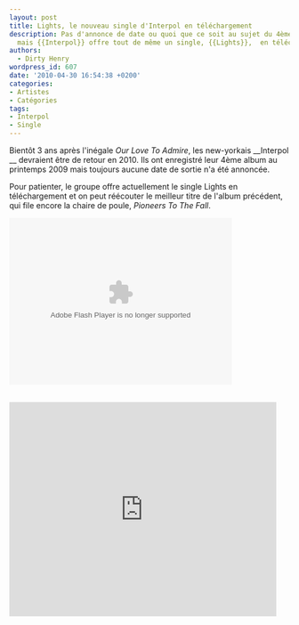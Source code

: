 ```yaml
---
layout: post
title: Lights, le nouveau single d'Interpol en téléchargement
description: Pas d'annonce de date ou quoi que ce soit au sujet du 4ème album du groupe,
  mais {{Interpol}} offre tout de même un single, {{Lights}},  en téléchargement.
authors:
  - Dirty Henry
wordpress_id: 607
date: '2010-04-30 16:54:38 +0200'
categories:
- Artistes
- Catégories
tags:
- Interpol
- Single
---
```

Bientôt 3 ans après l'inégale *Our Love To Admire*, les new-yorkais __Interpol __ devraient être de retour en 2010. Ils ont enregistré leur 4ème album au printemps 2009 mais toujours aucune date de sortie n'a été annoncée.

Pour patienter, le groupe offre actuellement le single Lights en téléchargement et on peut réécouter le meilleur titre de l'album précédent, qui file encore la chaire de poule, *Pioneers To The Fall*.

<div class="topspin-widget topspin-widget-email-for-media">
  <object type="application/x-shockwave-flash" height="300" width="400" id="TSWidget21196" data="http://cdn.topspin.net/widgets/email2/swf/TSEmailMediaWidget.swf?timestamp=1272615966" bgColor="#000000">
    <param value="always" name="allowScriptAccess"/>
    <param name="allowfullscreen" value="true"/>
    <param name="quality" value="high"/>
    <param name="movie" value="http://cdn.topspin.net/widgets/email2/swf/TSEmailMediaWidget.swf?timestamp=1272615966"/>
    <param name="flashvars" value="highlightColor=0xffffff&theme=black&playMedia=true&widget_id=http://cdn.topspin.net/api/v1/artist/2240/email_for_media/21196?timestamp=1272414276"/>
  </object>
</div>

<br />

<object width="480" height="385"><param name="movie" value="http://www.youtube.com/v/hZmLdBOS2aI&hl=fr_FR&fs=1&"></param><param name="allowFullScreen" value="true"></param><param name="allowscriptaccess" value="always"></param><embed src="http://www.youtube.com/v/hZmLdBOS2aI&hl=fr_FR&fs=1&" type="application/x-shockwave-flash" allowscriptaccess="always" allowfullscreen="true" width="480" height="385"></embed></object>
